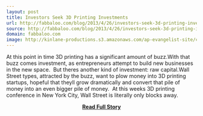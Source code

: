 ```yaml
---
layout: post
title: Investors Seek 3D Printing Investments
url: http://fabbaloo.com/blog/2013/4/26/investors-seek-3d-printing-investments.html
source: http://fabbaloo.com/blog/2013/4/26/investors-seek-3d-printing-investments.html
domain: fabbaloo.com
image: http://kinlane-productions.s3.amazonaws.com/ap-evangelist-site/curated/screenshots/8053_fabbaloo_com.png
---
```


<p>At this point in time 3D printing has a significant amount of buzz.With that buzz comes investment, as entrepreneurs attempt to build new businesses in the new space.  But theres another kind of investment: raw capital.Wall Street types, attracted by the buzz, want to plow money into 3D printing startups, hopeful that theyll grow dramatically and convert that pile of money into an even bigger pile of money.  At this weeks 3D printing conference in New York City, Wall Street is literally only blocks away.</p>
<center><p><a href="http://fabbaloo.com/blog/2013/4/26/investors-seek-3d-printing-investments.html" style='padding:25px; font-sze:18px; font-weight: bold;'>Read Full Story</a></p></center>
